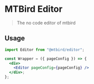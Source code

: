 # MTBird Editor

> The no code editor of mtbird

## Usage

```jsx
import Editor from "@mtbird/editor";

const Wrapper = ({ pageConfig }) => {
  <div>
    <Editor pageConfig={pageConfig} />
  </div>;
};
```
